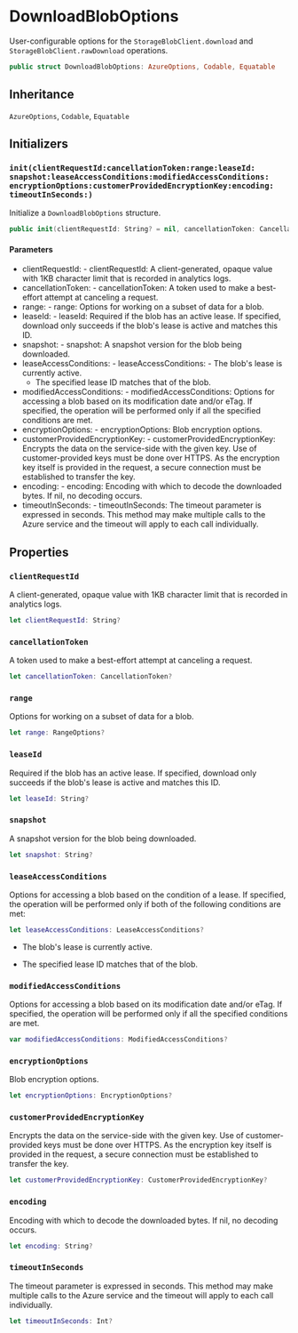 # DownloadBlobOptions

User-configurable options for the `StorageBlobClient.download` and `StorageBlobClient.rawDownload` operations.

``` swift
public struct DownloadBlobOptions:​ AzureOptions, Codable, Equatable
```

## Inheritance

`AzureOptions`, `Codable`, `Equatable`

## Initializers

### `init(clientRequestId:​cancellationToken:​range:​leaseId:​snapshot:​leaseAccessConditions:​modifiedAccessConditions:​encryptionOptions:​customerProvidedEncryptionKey:​encoding:​timeoutInSeconds:​)`

Initialize a `DownloadBlobOptions` structure.

``` swift
public init(clientRequestId:​ String? = nil, cancellationToken:​ CancellationToken? = nil, range:​ RangeOptions? = nil, leaseId:​ String? = nil, snapshot:​ String? = nil, leaseAccessConditions:​ LeaseAccessConditions? = nil, modifiedAccessConditions:​ ModifiedAccessConditions? = nil, encryptionOptions:​ EncryptionOptions? = nil, customerProvidedEncryptionKey:​ CustomerProvidedEncryptionKey? = nil, encoding:​ String? = nil, timeoutInSeconds:​ Int? = nil)
```

#### Parameters

  - clientRequestId:​ - clientRequestId:​ A client-generated, opaque value with 1KB character limit that is recorded in analytics logs.
  - cancellationToken:​ - cancellationToken:​ A token used to make a best-effort attempt at canceling a request.
  - range:​ - range:​ Options for working on a subset of data for a blob.
  - leaseId:​ - leaseId:​ Required if the blob has an active lease. If specified, download only succeeds if the blob's lease is active and matches this ID.
  - snapshot:​ - snapshot:​ A snapshot version for the blob being downloaded.
  - leaseAccessConditions:​ - leaseAccessConditions:​   - The blob's lease is currently active.
      - The specified lease ID matches that of the blob.
  - modifiedAccessConditions:​ - modifiedAccessConditions:​ Options for accessing a blob based on its modification date and/or eTag. If specified, the operation will be performed only if all the specified conditions are met.
  - encryptionOptions:​ - encryptionOptions:​ Blob encryption options.
  - customerProvidedEncryptionKey:​ - customerProvidedEncryptionKey:​ Encrypts the data on the service-side with the given key. Use of customer-provided keys must be done over HTTPS. As the encryption key itself is provided in the request, a secure connection must be established to transfer the key.
  - encoding:​ - encoding:​ Encoding with which to decode the downloaded bytes. If nil, no decoding occurs.
  - timeoutInSeconds:​ - timeoutInSeconds:​ The timeout parameter is expressed in seconds. This method may make multiple calls to the Azure service and the timeout will apply to each call individually.

## Properties

### `clientRequestId`

A client-generated, opaque value with 1KB character limit that is recorded in analytics logs.

``` swift
let clientRequestId:​ String?
```

### `cancellationToken`

A token used to make a best-effort attempt at canceling a request.

``` swift
let cancellationToken:​ CancellationToken?
```

### `range`

Options for working on a subset of data for a blob.

``` swift
let range:​ RangeOptions?
```

### `leaseId`

Required if the blob has an active lease. If specified, download only
succeeds if the blob's lease is active and matches this ID.

``` swift
let leaseId:​ String?
```

### `snapshot`

A snapshot version for the blob being downloaded.

``` swift
let snapshot:​ String?
```

### `leaseAccessConditions`

Options for accessing a blob based on the condition of a lease. If specified, the operation will be performed
only if both of the following conditions are met:​

``` swift
let leaseAccessConditions:​ LeaseAccessConditions?
```

  - The blob's lease is currently active.

  - The specified lease ID matches that of the blob.

### `modifiedAccessConditions`

Options for accessing a blob based on its modification date and/or eTag. If specified, the operation will be
performed only if all the specified conditions are met.

``` swift
var modifiedAccessConditions:​ ModifiedAccessConditions?
```

### `encryptionOptions`

Blob encryption options.

``` swift
let encryptionOptions:​ EncryptionOptions?
```

### `customerProvidedEncryptionKey`

Encrypts the data on the service-side with the given key.
Use of customer-provided keys must be done over HTTPS.
As the encryption key itself is provided in the request,
a secure connection must be established to transfer the key.

``` swift
let customerProvidedEncryptionKey:​ CustomerProvidedEncryptionKey?
```

### `encoding`

Encoding with which to decode the downloaded bytes. If nil, no decoding occurs.

``` swift
let encoding:​ String?
```

### `timeoutInSeconds`

The timeout parameter is expressed in seconds. This method may make
multiple calls to the Azure service and the timeout will apply to
each call individually.

``` swift
let timeoutInSeconds:​ Int?
```
